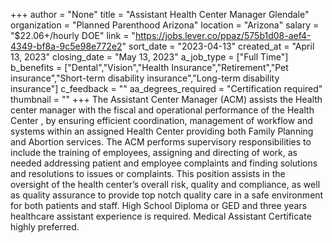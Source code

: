 +++
author = "None"
title = "Assistant Health Center Manager Glendale"
organization = "Planned Parenthood Arizona"
location = "Arizona"
salary = "$22.06+/hourly DOE"
link = "https://jobs.lever.co/ppaz/575b1d08-aef4-4349-bf8a-9c5e98e772e2"
sort_date = "2023-04-13"
created_at = "April 13, 2023"
closing_date = "May 13, 2023"
a_job_type = ["Full Time"]
b_benefits = ["Dental","Vision","Health Insurance","Retirement","Pet insurance","Short-term disability insurance","Long-term disability insurance"]
c_feedback = ""
aa_degrees_required = "Certification required"
thumbnail = ""
+++
The Assistant  Center Manager (ACM)  assists the Health center manager with the fiscal and  operational performance of the Health Center ,  by ensuring efficient coordination, management of workflow and systems within an assigned Health Center  providing both Family Planning and Abortion services. The ACM performs supervisory  responsibilities to include the training of employees, assigning and directing of work, as needed  addressing patient and employee complaints and finding solutions and resolutions to issues or  complaints. This position assists in the oversight of the health center’s overall risk, quality and  compliance, as well as quality assurance to provide top notch quality care in a safe  environment for both patients and staff. High School Diploma or GED and three years healthcare assistant experience is required.  Medical Assistant Certificate highly preferred.